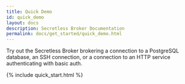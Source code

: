 ```yaml
---
title: Quick Demo
id: quick_demo
layout: docs
description: Secretless Broker Documentation
permalink: docs/get_started/quick_demo.html
---
```


Try out the Secretless Broker brokering a connection to a PostgreSQL database, an SSH connection,
or a connection to an HTTP service authenticating with basic auth.

<div id="quick-start-tabs">
  {% include quick_start.html %}
</div>

<script>
  $( function() {
    $( "#quick-start-tabs" ).tabs();
  } );
</script>
